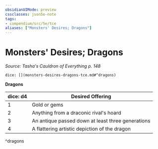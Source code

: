 ```yaml
---
obsidianUIMode: preview
cssclasses: json5e-note
tags:
- compendium/src/5e/tce
aliases: ["Monsters' Desires; Dragons"]
---
```

# Monsters' Desires; Dragons
*Source: Tasha's Cauldron of Everything p. 148* 

`dice: [](monsters-desires-dragons-tce.md#^dragons)`

**Dragons**

| dice: d4 | Desired Offering |
|----------|------------------|
| 1 | Gold or gems |
| 2 | Anything from a draconic rival's hoard |
| 3 | An antique passed down at least three generations |
| 4 | A flattering artistic depiction of the dragon |
^dragons